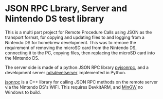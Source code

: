 # JSON RPC Lbrary, Server and Nintendo DS test library
This is a multi part project for Remote Procedure Calls using JSON as the transport format, for copying and updating files to and logging from a Nintendo DS for homebrew development. This was to remove the requirement of removing the microSD card from the Nintendo DS, connecting it to the PC, copying files, then replacing the microSD card into the Nintendo DS.

The server side is made of a python JSON RPC library [pyjsonrpc](https://github.com/mlunnay/nds_rpc/tree/master/pyjsonrpc), and a development server [ndsdevelserver](https://github.com/mlunnay/nds_rpc/tree/master/ndsdevelserver) implemented in Python.

[jsonrpc](https://github.com/mlunnay/nds_rpc/tree/master/jsonrpc) is a C++ library for calling JSON RPC methods on the remote server via the Nintendo DS's WIFI. This requires DevkitARM, and [MinGW](http://www.mingw.org/) no Windows to build.
